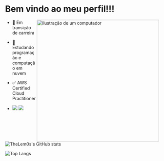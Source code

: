 # Bem vindo ao meu perfil!!!

<img src="https://raw.githubusercontent.com/MicaelliMedeiros/micaellimedeiros/master/image/computer-illustration.png" alt="ilustração de um computador" min-width="400px" max-width="400px" width="400px" align="right">

- 🔭 Em transição de carreira
- 🌱 Estudando programação e computação em nuvem
- ✅ AWS Certified Cloud Practitioner

-  <a href = "gabriel.lemos1992@gmail.com"><img src="https://img.shields.io/badge/-Gmail-%23333?style=for-the-badge&logo=gmail&logoColor=white" target="_blank"></a>
  <a href="https://www.linkedin.com/in/gabriel-lemos92/" target="_blank"><img src="https://img.shields.io/badge/-LinkedIn-%230077B5?style=for-the-badge&logo=linkedin&logoColor=white" target="_blank"></a> 

![TheLem0s's GitHub stats](https://github-readme-stats.vercel.app/api?username=TheLem0s&show_icons=true&theme=codeSTACKr )

![Top Langs](https://github-readme-stats.vercel.app/api/top-langs/?username=TheLem0s&hide_progress=trueicons=true&theme=codeSTACKr)
